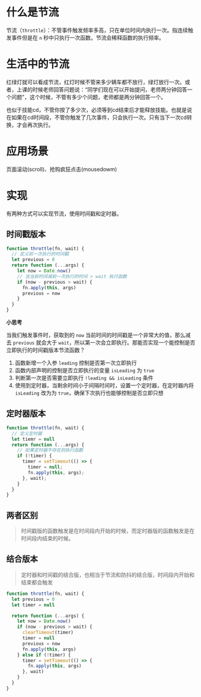 # 什么是节流

节流（`throttle`）：不管事件触发频率多高，只在单位时间内执行一次。指连续触发事件但是在 `n` 秒中只执行一次函数。节流会稀释函数的执行频率。

# 生活中的节流

红绿灯就可以看成节流，红灯时候不管来多少辆车都不放行，绿灯放行一次。或者，上课的时候老师回答问题说：“同学们现在可以开始提问，老师两分钟回答一个问题”，这个时候，不管有多少个问题，老师都是两分钟回答一个。

也似于技能cd，不管你按了多少次，必须等到cd结束后才能释放技能。也就是说在如果在cd时间段，不管你触发了几次事件，只会执行一次。只有当下一次cd转换，才会再次执行。

# 应用场景

页面滚动(scroll)、抢购疯狂点击(mousedowm)

# 实现

有两种方式可以实现节流，使用时间戳和定时器。

## 时间戳版本

```javaScript
function throttle(fn, wait) {
  // 定义前一次执行的时间戳
  let previous = 0
  return function (...args) {
    let now = Date.now()
    // 当当前时间减前一次执行的时间 > wait 执行函数
    if (now - previous > wait) {
      fn.apply(this, args)
      previous = now
    }
  }
}
```

**小思考**

当我们触发事件时，获取到的 `now` 当前时间的时间戳是一个非常大的值，那么减去 `previous` 就会大于 `wait`，所以第一次会立即执行。那能否实现一个能控制是否立即执行的时间戳版本节流函数？

1. 函数新增一个入参 `leading` 控制是否第一次立即执行 
2. 函数内部声明的控制是否立即执行的变量 `isLeading` 为 `true`
3. 判断第一次是否需要立即执行 `!leading && isLeading` 条件
4. 使用到定时器，当剩余时间小于间隔时间时，设置一个定时器，在定时器内将 `isLeading` 改为为 `true`，确保下次执行也能够控制是否立即只想

## 定时器版本 

```javaScript
function throttle(fn, wait) {
  // 定义定时器
  let tiemr = null
  return function (...args) {
    // 如果定时器不存在则执行函数
    if (!timer) {
      timer = setTimeout(() => {
        timer = null;
        fn.apply(this, args);
      }, wait);
    }
  }
}
```

## 两者区别

> 时间戳版的函数触发是在时间段内开始的时候，而定时器版的函数触发是在时间段内结束的时候。

## 结合版本

> 定时器和时间戳的结合版，也相当于节流和防抖的结合版，时间段内开始和结束都会触发

```javaScript
function throttle(fn, wait) {
  let previous = 0
  let timer = null

  return function (...args) {
    let now = Date.now()
    if (now - previous > wait) {
      clearTimeout(timer)
      timer = null
      previous = now
      fn.apply(this, args)
    } else if (!timer) {
      timer = setTimeout(() => {
        fn.apply(this, args)
      }, wait)
    }
  }
}
```